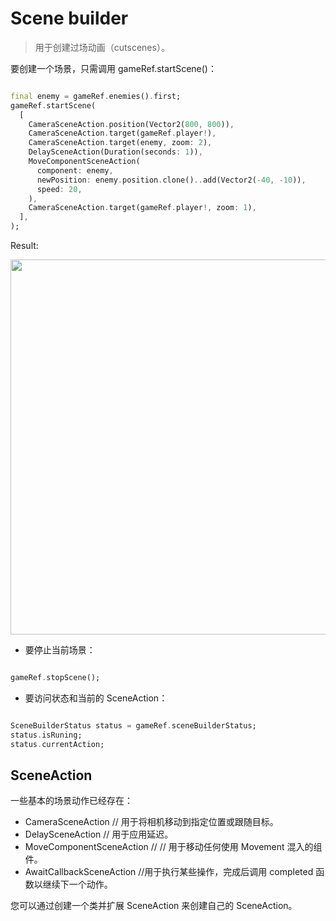# Scene builder

> 用于创建过场动画（cutscenes）。

要创建一个场景，只需调用 gameRef.startScene()：

```dart

final enemy = gameRef.enemies().first;
gameRef.startScene(
  [
    CameraSceneAction.position(Vector2(800, 800)),
    CameraSceneAction.target(gameRef.player!),
    CameraSceneAction.target(enemy, zoom: 2),
    DelaySceneAction(Duration(seconds: 1)),
    MoveComponentSceneAction(
      component: enemy,
      newPosition: enemy.position.clone()..add(Vector2(-40, -10)),
      speed: 20,
    ),
    CameraSceneAction.target(gameRef.player!, zoom: 1),
  ],
);

```

Result:

<img src="../../_media/scene_example.gif" width="600"/>

- 要停止当前场景：

```dart

gameRef.stopScene();

```

- 要访问状态和当前的 SceneAction：

```dart

SceneBuilderStatus status = gameRef.sceneBuilderStatus;
status.isRuning;
status.currentAction;

```

## SceneAction

一些基本的场景动作已经存在：

- CameraSceneAction // 用于将相机移动到指定位置或跟随目标。
- DelaySceneAction // 用于应用延迟。
- MoveComponentSceneAction //  // 用于移动任何使用 Movement 混入的组件。
- AwaitCallbackSceneAction //用于执行某些操作，完成后调用 completed 函数以继续下一个动作。

您可以通过创建一个类并扩展 SceneAction 来创建自己的 SceneAction。